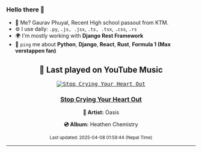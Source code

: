 ### Hello there 👋
- 💨 Me? Gaurav Phuyal, Recent High school passout from KTM.
- ⚙️ I use daily: `.py`, `.js, .jsx`, `.ts, .tsx`, `.css`, `.rs`
- 🌍 I'm mostly working with **Django Rest Framework**
- 💬 `ping` me about **Python**, **Django**, **React**, **Rust**, **Formula 1 (Max verstappen fan)**
<!-- YOUTUBE-MUSIC-START -->
<div align='center'>

## 🎵 Last played on YouTube Music

<kbd>

[![Stop Crying Your Heart Out](https://lastfm.freetls.fastly.net/i/u/174s/6a54881070cc06d4d4a15f7847c4c255.jpg)](https://lastfm.freetls.fastly.net/i/u/174s/6a54881070cc06d4d4a15f7847c4c255.jpg)

</kbd>

### [Stop Crying Your Heart Out](https://www.youtube.com/results?search_query=Oasis%20Stop%20Crying%20Your%20Heart%20Out)

**🎤 Artist:** Oasis

**💿 Album:** Heathen Chemistry

<sub>Last updated: 2025-04-08 01:59:44 (Nepal Time)</sub>

</div>

<!-- YOUTUBE-MUSIC-END -->
<hr>

